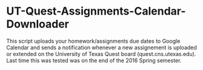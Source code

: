 # UT-Quest-Assignments-Calendar-Downloader
This script uploads your homework/assignments due dates to Google Calendar and sends a notification whenever a new assignement is uploaded or extended on the University of Texas Quest board (quest.cns.utexas.edu). Last time this was tested was on the end of the 2016 Spring semester.
